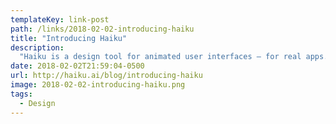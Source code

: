 ```yaml
---
templateKey: link-post
path: /links/2018-02-02-introducing-haiku
title: "Introducing Haiku"
description:
  "Haiku is a design tool for animated user interfaces — for real apps. Think of it as a design portal to your team's codebase."
date: 2018-02-02T21:59:04-0500
url: http://haiku.ai/blog/introducing-haiku
image: 2018-02-02-introducing-haiku.png
tags:
  - Design
---
```

